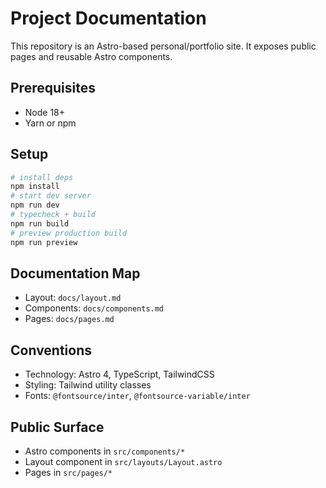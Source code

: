 # Project Documentation

This repository is an Astro-based personal/portfolio site. It exposes public pages and reusable Astro components.

## Prerequisites
- Node 18+
- Yarn or npm

## Setup
```bash
# install deps
npm install
# start dev server
npm run dev
# typecheck + build
npm run build
# preview production build
npm run preview
```

## Documentation Map
- Layout: `docs/layout.md`
- Components: `docs/components.md`
- Pages: `docs/pages.md`

## Conventions
- Technology: Astro 4, TypeScript, TailwindCSS
- Styling: Tailwind utility classes
- Fonts: `@fontsource/inter`, `@fontsource-variable/inter`

## Public Surface
- Astro components in `src/components/*`
- Layout component in `src/layouts/Layout.astro`
- Pages in `src/pages/*`